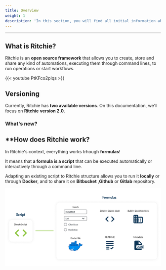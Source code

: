 ```yaml
---
title: Overview
weight: 1
description: 'In this section, you will find all initial information about Ritchie.'
---
```


---

## **What is Ritchie?**

Ritchie is an **open source framework** that allows you to create, store and share any kind of automations, executing them through command lines, to run operations or start workflows.

{{< youtube PtKFco2pIqs >}}

## **Versioning** 

Currently, Ritchie has **two available versions**. On this documentation, we'll focus on **Ritchie** **version 2.0.**



### **What's new?**



## **How does Ritchie work?

In Ritchie's context, everything works trhough **formulas**!

It means that **a formula is a script** that can be executed automatically or interactively through a command line.

Adapting an existing script to Ritchie structure allows you to run it **locally** or through **Docker**, and to share it on **Bitbucket** ,**Github** or **Gitlab** repository.

![](/docs/formula-ritchie-en%20%281%29%20%281%29.jpg)
